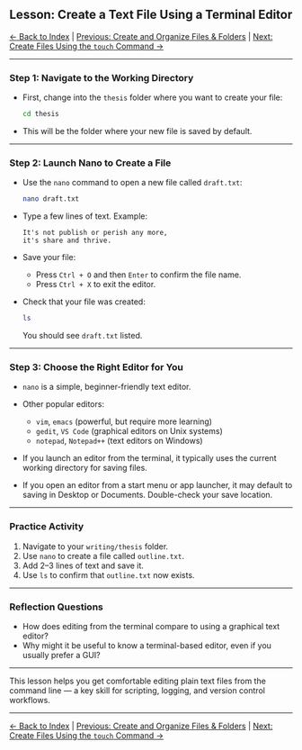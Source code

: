 ## Lesson: Create a Text File Using a Terminal Editor

[← Back to Index](README.md) | [Previous: Create and Organize Files & Folders](unix-shell-basics-creating-files-lv1.md) | [Next: Create Files Using the `touch` Command →](unix-shell-basics-creating-files-lv3.md)

---

### Step 1: Navigate to the Working Directory

* First, change into the `thesis` folder where you want to create your file:

  ```bash
  cd thesis
  ```

* This will be the folder where your new file is saved by default.

---

### Step 2: Launch Nano to Create a File

* Use the `nano` command to open a new file called `draft.txt`:

  ```bash
  nano draft.txt
  ```

* Type a few lines of text. Example:

  ```
  It's not publish or perish any more,
  it's share and thrive.
  ```

* Save your file:

  * Press `Ctrl + O` and then `Enter` to confirm the file name.
  * Press `Ctrl + X` to exit the editor.

* Check that your file was created:

  ```bash
  ls
  ```

  You should see `draft.txt` listed.

---

### Step 3: Choose the Right Editor for You

* `nano` is a simple, beginner-friendly text editor.
* Other popular editors:

  * `vim`, `emacs` (powerful, but require more learning)
  * `gedit`, `VS Code` (graphical editors on Unix systems)
  * `notepad`, `Notepad++` (text editors on Windows)
* If you launch an editor from the terminal, it typically uses the current working directory for saving files.
* If you open an editor from a start menu or app launcher, it may default to saving in Desktop or Documents. Double-check your save location.

---

### Practice Activity

1. Navigate to your `writing/thesis` folder.
2. Use `nano` to create a file called `outline.txt`.
3. Add 2–3 lines of text and save it.
4. Use `ls` to confirm that `outline.txt` now exists.

---

### Reflection Questions

* How does editing from the terminal compare to using a graphical text editor?
* Why might it be useful to know a terminal-based editor, even if you usually prefer a GUI?

---

This lesson helps you get comfortable editing plain text files from the command line — a key skill for scripting, logging, and version control workflows.

---

[← Back to Index](README.md) | [Previous: Create and Organize Files & Folders](unix-shell-basics-creating-files-lv1.md) | [Next: Create Files Using the `touch` Command →](unix-shell-basics-creating-files-lv3.md)
